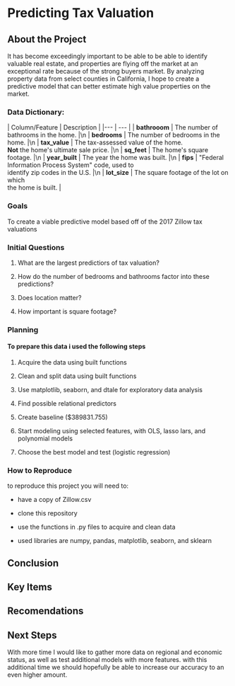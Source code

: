 # Predicting Tax Valuation

## About the Project
It has become exceedingly important to be able to be able to identify valuable real estate, and properties are flying off the market at an exceptional rate because of the strong buyers market. By analyzing property data from select counties in California, I hope to create a predictive model that can better estimate high value properties on the market.

### Data Dictionary:

   | Column/Feature | Description |
    |--- | --- |
    | __bathrooom__ | The number of bathrooms in the home. |\n
    | __bedrooms__ | The number of bedrooms in the home. |\n
    | __tax_value__ | The tax-assessed value of the home. <br> __Not__ the home's ultimate sale price. |\n
    | __sq_feet__ | The home's square footage. |\n
    | __year_built__ | The year the home was built. |\n
    | __fips__ | \"Federal Information Process System\" code, used to <br> identify zip codes in the U.S. |\n
    | __lot_size__ | The square footage of the lot on which <br> the home is built. |

### Goals

To create a viable predictive model based off of the 2017 Zillow tax valuations


### Initial Questions

1. What are the largest predictiors of tax valuation?

2. How do the number of bedrooms and bathrooms factor into these predictions?

3. Does location matter?

4. How important is square footage?

### Planning

#### To prepare this data i used the following steps

1. Acquire the data using built functions

2. Clean and split data using built functions

3. Use matplotlib, seaborn, and dtale for exploratory data analysis

4. Find possible relational predictors

5. Create baseline ($389831.755)

6. Start modeling using selected features, with OLS, lasso lars, and polynomial models

7. Choose the best model and test (logistic regression)

### How to Reproduce

to reproduce this project you will need to: 

- have a copy of Zillow.csv

- clone this repository

- use the functions in .py files to acquire and clean data

- used libraries are numpy, pandas, matplotlib, seaborn, and sklearn


## Conclusion


## Key Items



## Recomendations



## Next Steps

With more time I would like to gather more data on regional and economic status, as well as test additional models with more features. with this additional time we should hopefully be able to increase our accuracy to an even higher amount.













